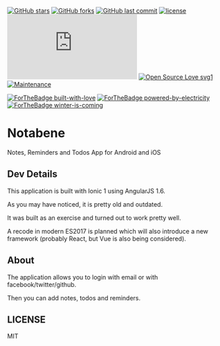 [![GitHub stars](https://img.shields.io/github/stars/scriptex/Notabene.svg?style=social&label=Stars)](https://github.com/scriptex/Notabene)
[![GitHub forks](https://img.shields.io/github/forks/scriptex/Notabene.svg?style=social&label=Fork)](https://github.com/scriptex/Notabene/network#fork-destination-box)
[![GitHub last commit](https://img.shields.io/github/last-commit/scriptex/Notabene.svg)](https://github.com/scriptex/Notabene/commits/master)
[![license](https://img.shields.io/github/license/scriptex/Notabene.svg)](https://github.com/scriptex/Notabene)
[![Analytics](https://ga-beacon.appspot.com/UA-83446952-1/github.com/scriptex/Notabene/README.md)](https://github.com/scriptex/Notabene/)
[![Open Source Love svg1](https://badges.frapsoft.com/os/v1/open-source.svg?v=103)](https://github.com/scriptex/Notabene/)
[![Maintenance](https://img.shields.io/badge/Maintained%3F-yes-green.svg)](https://github.com/scriptex/Notabene/webpack.config.js/graphs/commit-activity)

[![ForTheBadge built-with-love](http://ForTheBadge.com/images/badges/built-with-love.svg)](https://github.com/scriptex/)
[![ForTheBadge powered-by-electricity](http://ForTheBadge.com/images/badges/powered-by-electricity.svg)](http://ForTheBadge.com)
[![ForTheBadge winter-is-coming](http://ForTheBadge.com/images/badges/winter-is-coming.svg)](http://ForTheBadge.com)

# Notabene

Notes, Reminders and Todos App for Android and iOS

## Dev Details

This application is built with Ionic 1 using AngularJS 1.6.

As you may have noticed, it is pretty old and outdated.

It was built as an exercise and turned out to work pretty well.

A recode in modern ES2017 is planned which will also introduce a new framework (probably React, but Vue is also being considered).

## About

The application allows you to login with email or with facebook/twitter/github.

Then you can add notes, todos and reminders.

## LICENSE

MIT
